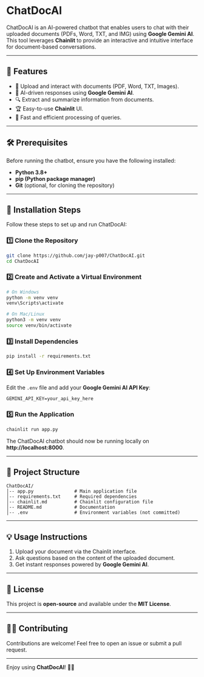 # ChatDocAI

ChatDocAI is an AI-powered chatbot that enables users to chat with their uploaded documents (PDFs, Word, TXT, and IMG) using **Google Gemini AI**. This tool leverages **Chainlit** to provide an interactive and intuitive interface for document-based conversations.

---

## **📌 Features**
- 📄 Upload and interact with documents (PDF, Word, TXT, Images).
- 🤖 AI-driven responses using **Google Gemini AI**.
- 🔍 Extract and summarize information from documents.
- 🏆 Easy-to-use **Chainlit** UI.
- 🚀 Fast and efficient processing of queries.

---

## **🛠 Prerequisites**
Before running the chatbot, ensure you have the following installed:
- **Python 3.8+**
- **pip (Python package manager)**
- **Git** (optional, for cloning the repository)

---

## **🚀 Installation Steps**
Follow these steps to set up and run ChatDocAI:

### **1️⃣ Clone the Repository**
```bash
git clone https://github.com/jay-p007/ChatDocAI.git
cd ChatDocAI
```

### **2️⃣ Create and Activate a Virtual Environment**
```bash
# On Windows
python -m venv venv
venv\Scripts\activate

# On Mac/Linux
python3 -m venv venv
source venv/bin/activate
```

### **3️⃣ Install Dependencies**
```bash
pip install -r requirements.txt
```

### **4️⃣ Set Up Environment Variables**
Edit the `.env` file and add your **Google Gemini AI API Key**:
```
GEMINI_API_KEY=your_api_key_here
```

### **5️⃣ Run the Application**
```bash
chainlit run app.py
```

The ChatDocAI chatbot should now be running locally on **http://localhost:8000**.

---

## **📂 Project Structure**
```
ChatDocAI/
│-- app.py               # Main application file
│-- requirements.txt     # Required dependencies
│-- chainlit.md          # Chainlit configuration file
│-- README.md            # Documentation
│-- .env                 # Environment variables (not committed)
```

---

## **💡 Usage Instructions**
1. Upload your document via the Chainlit interface.
2. Ask questions based on the content of the uploaded document.
3. Get instant responses powered by **Google Gemini AI**.

---

## **📌 License**
This project is **open-source** and available under the **MIT License**.

---

## **👨‍💻 Contributing**
Contributions are welcome! Feel free to open an issue or submit a pull request.

---
Enjoy using **ChatDocAI**! 🚀🎉

